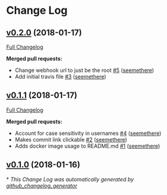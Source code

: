 # Change Log

## [v0.2.0](https://github.com/seemethere/unir/tree/v0.2.0) (2018-01-17)
[Full Changelog](https://github.com/seemethere/unir/compare/v0.1.1...v0.2.0)

**Merged pull requests:**

- Change webhook url to just be the root [\#5](https://github.com/seemethere/unir/pull/5) ([seemethere](https://github.com/seemethere))
- Add initial travis file [\#3](https://github.com/seemethere/unir/pull/3) ([seemethere](https://github.com/seemethere))

## [v0.1.1](https://github.com/seemethere/unir/tree/v0.1.1) (2018-01-17)
[Full Changelog](https://github.com/seemethere/unir/compare/v0.1.0...v0.1.1)

**Merged pull requests:**

- Account for case sensitivity in usernames [\#4](https://github.com/seemethere/unir/pull/4) ([seemethere](https://github.com/seemethere))
- Makes commit link clickable [\#2](https://github.com/seemethere/unir/pull/2) ([seemethere](https://github.com/seemethere))
- Adds docker image usage to README.md [\#1](https://github.com/seemethere/unir/pull/1) ([seemethere](https://github.com/seemethere))

## [v0.1.0](https://github.com/seemethere/unir/tree/v0.1.0) (2018-01-16)


\* *This Change Log was automatically generated by [github_changelog_generator](https://github.com/skywinder/Github-Changelog-Generator)*